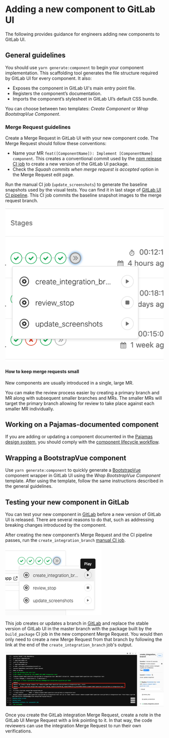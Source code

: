 # Adding a new component to GitLab UI

The following provides guidance for engineers adding new components to GitLab UI.

## General guidelines

You should use `yarn generate:component` to begin your component implementation.
This scaffolding tool generates the file structure required by GitLab UI for every component.
It also:

- Exposes the component in GitLab UI's main entry point file.
- Registers the component’s documentation.
- Imports the component’s stylesheet in GitLab UI’s default CSS bundle.

You can choose between two templates: _Create Component_ or _Wrap BootstrapVue Component_.

### Merge Request guidelines

Create a Merge Request in GitLab UI with your new component code. The Merge Request should follow
these conventions:

- Name your MR `feat([ComponentName]): Implement [ComponentName] component`. This creates a conventional commit used by the [npm release CI job](https://gitlab.com/gitlab-org/gitlab-ui/pipelines) to create a new version of the GitLab UI package.
- Check the _Squash commits when merge request is accepted_ option in the Merge Request edit page.

Run the manual CI job (`update_screenshots`) to generate the baseline snapshots used by the visual
tests. You can find it in last stage of
[GitLab UI CI pipeline](https://gitlab.com/gitlab-org/gitlab-ui/pipelines).
This CI job commits the baseline snapshot images to the merge request branch.

![Update screenshots CI job location](../images/update_screenshots.png 'Update screenshots CI job location')

#### How to keep merge requests small

New components are usually introduced in a single, large MR.

You can make the review process easier by creating a primary branch and MR along with subsequent
smaller branches and MRs.
The smaller MRs will target the primary branch allowing for review to
take place against each smaller MR individually.

## Working on a Pajamas-documented component

If you are adding or updating a component documented in the
[Pajamas design system](https://design.gitlab.com), you should comply with the
[component lifecycle workflow](../component-lifecycle.md).

## Wrapping a BootstrapVue component

Use `yarn generate:component` to quickly generate a
[BootstrapVue](https://bootstrap-vue.js.org/) component wrapper in GitLab UI using
the _Wrap BootstrapVue Component_ template. After using the template, follow the same
instructions described in the general guidelines.

## Testing your new component in GitLab

You can test your new component in [GitLab](https://gitlab.com/gitlab-org/gitlab) before a
new version of GitLab UI is released. There are several reasons to do that, such as addressing breaking
changes introduced by the component.

After creating the new component’s Merge Request and the CI pipeline passes, run the
`create_integration_branch` [manual CI job](https://gitlab.com/gitlab-org/gitlab-ui/pipelines).

![Create integration branch CI job location](../images/create_integration_branch.png 'Create integration branch CI job location')

This job creates or updates a branch in
[GitLab](https://gitlab.com/gitlab-org/gitlab) and replace the stable version of GitLab UI in
the master branch with the package built by the `build_package` CI job in the new component
Merge Request. You would then only need to create a new Merge Request from that branch by
following the link at the end of the `create_integration_branch` job's output.

![Integration branch link location](../images/integration_branch_job_log.png 'Integration branch link location')

Once you create the GitLab integration Merge Request, create a note in the GitLab UI Merge Request with
a link pointing to it. In that way, the code reviewers can use the integration Merge Request to run their
own verifications.
